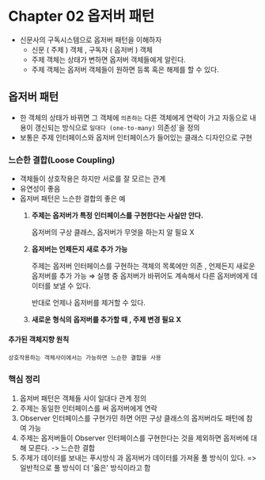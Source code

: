 # Chapter 02 옵저버 패턴

- 신문사의 구독시스템으로 옵저버 패턴을 이해하자
    - 신문 ( 주제 ) 객체 , 구독자 ( 옵저버 ) 객체
    - 주제 객체는 상태가 변하면 옵저버 객체들에게 알린다.
    - 주제 객체는 옵저버 객체들이 원하면 등록 혹은 해제를 할 수 있다.

## 옵저버 패턴

- 한 객체의 상태가 바뀌면 그 객체에 `의존하는` 다른 객체에게 연락이 가고 자동으로 내용이 갱신되는 방식으로 `일대다 (one-to-many)` 의존성`을 정의
- 보통은 주제 인터페이스와 옵저버 인터페이스가 들어있는 클래스 디자인으로 구현

### 느슨한 결합(Loose Coupling)

- 객체들이 상호작용은 하지만 서로를 잘 모르는 관계
- 유연성이 좋음
- 옵저버 패턴은 느슨한 결합의 좋은 예
    1. **주제는 옵저버가 특정 인터페이스를 구현한다는 사실만 안다.**

       옵저버의 구상 클래스, 옵저버가 무엇을 하는지 알 필요 X

    2. **옵저버는 언제든지 새로 추가 가능**

       주제는 옵저버 인터페이스를 구현하는 객체의 목록에만 의존 , 언제든지 새로운 옵저버를 추가 가능 ⇒ 실행 중 옵저버가 바뀌어도 계속해서 다른 옵저버에게 데이터를 보낼 수 있다.

       반대로 언제나 옵저버를 제거할 수 있다.

    3. **새로운 형식의 옵저버를 추가할 때 , 주제 변경 필요 X**

#### 추가된 객체지향 원칙
    상호작용하는 객체사이에서는 가능하면 느슨한 결합을 사용 

### 핵심 정리 
1. 옵저버 패턴은 객체들 사이 일대다 관계 정의
2. 주제는 동일한 인터페이스를 써 옵저버에게 연락
3. Observer 인터페이스를 구현가민 하면 어떤 구상 클래스의 옵저버라도 패턴에 참여 가능
4. 주제는 옵저버들이 Observer 인터페이스를 구현한다는 것을 제외하면 옵저버에 대해 모른다. -> 느슨한 결합 
5. 주제가 데이터를 보내는 푸시방식 과 옵저버가 데이터를 가져올 풀 방식이 있다. => 일반적으로 풀 방식이 더 '옳은' 방식이라고 함
